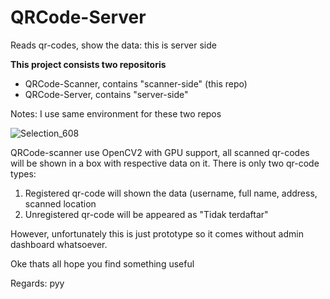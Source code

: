 # QRCode-Server
Reads qr-codes, show the data: this is server side


**This project consists two repositoris** 

* QRCode-Scanner, contains "scanner-side" (this repo)
* QRCode-Server, contains "server-side"

Notes: I use same environment for these two repos

![Selection_608](https://github.com/sepdijono/QRCode-Scanner/assets/54463742/fa8e9c70-6d1c-4f8c-85a9-486cfbf13771)

QRCode-scanner use OpenCV2 with GPU support, all scanned qr-codes will be shown in a box with respective data on it. There is only two qr-code types: 
1. Registered qr-code will shown the data (username, full name, address, scanned location
2. Unregistered qr-code will be appeared as "Tidak terdaftar"
   
However, unfortunately this is just prototype so it comes without admin dashboard whatsoever. 

Oke thats all hope you find something useful

Regards: pyy
